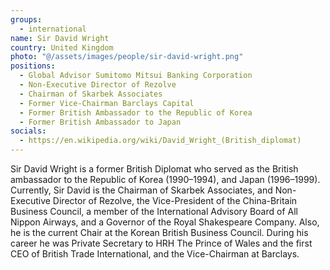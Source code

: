 ```yaml
---
groups:
  - international
name: Sir David Wright
country: United Kingdom
photo: "@/assets/images/people/sir-david-wright.png"
positions:
  - Global Advisor Sumitomo Mitsui Banking Corporation
  - Non-Executive Director of Rezolve
  - Chairman of Skarbek Associates
  - Former Vice-Chairman Barclays Capital
  - Former British Ambassador to the Republic of Korea
  - Former British Ambassador to Japan
socials:
  - https://en.wikipedia.org/wiki/David_Wright_(British_diplomat)
---
```


Sir David Wright is a former British Diplomat who served as the British ambassador to the Republic of Korea (1990–1994), and Japan (1996–1999). Currently, Sir David is the Chairman of Skarbek Associates, and Non-Executive Director of Rezolve, the Vice-President of the China-Britain Business Council, a member of the International Advisory Board of All Nippon Airways, and a Governor of the Royal Shakespeare Company. Also, he is the current Chair at the Korean British Business Council. During his career he was Private Secretary to HRH The Prince of Wales and the first CEO of British Trade International, and the Vice-Chairman at Barclays.

